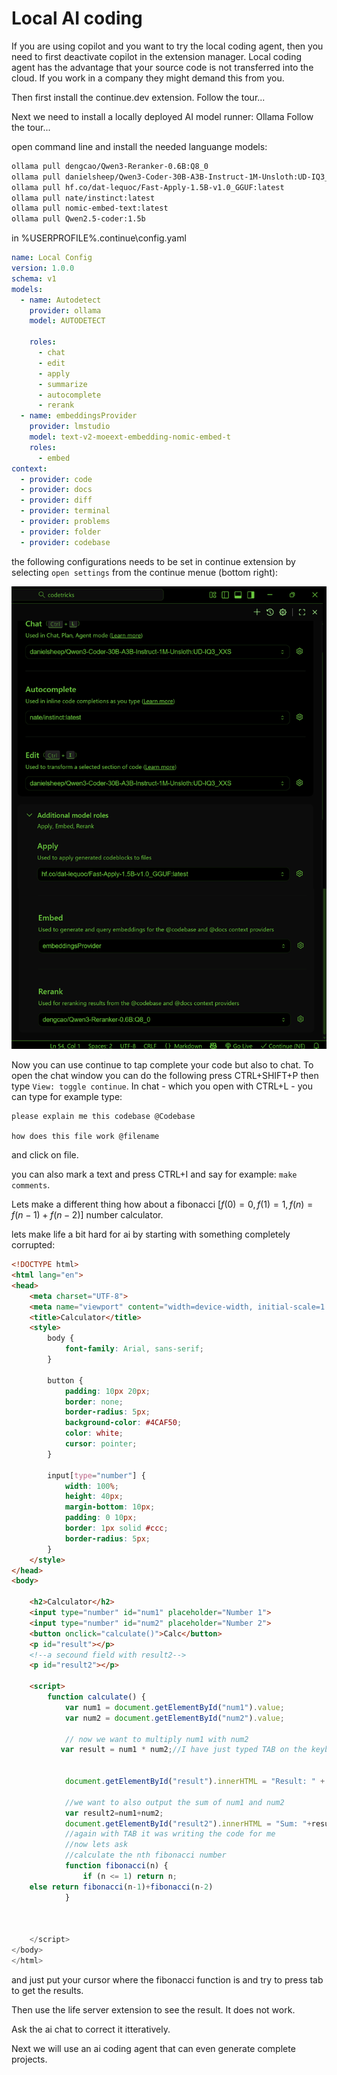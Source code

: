 # Local AI coding

If you are using copilot and you want to try the local coding agent, then you need to first deactivate copilot in the extension manager. Local coding agent has the advantage that your source code is not transferred into the cloud.
If you work in a company they might demand this from you.

Then first install the continue.dev extension. Follow the tour...

Next we need to install a locally deployed AI model runner: Ollama
Follow the tour...

open command line and install the needed languange models:

```bash
ollama pull dengcao/Qwen3-Reranker-0.6B:Q8_0  
ollama pull danielsheep/Qwen3-Coder-30B-A3B-Instruct-1M-Unsloth:UD-IQ3_XXS 
ollama pull hf.co/dat-lequoc/Fast-Apply-1.5B-v1.0_GGUF:latest  
ollama pull nate/instinct:latest  
ollama pull nomic-embed-text:latest  
ollama pull Qwen2.5-coder:1.5b   
```

in %USERPROFILE%\.continue\config.yaml

```yaml
name: Local Config
version: 1.0.0
schema: v1
models:
  - name: Autodetect
    provider: ollama
    model: AUTODETECT

    roles:
      - chat
      - edit
      - apply
      - summarize
      - autocomplete
      - rerank
  - name: embeddingsProvider
    provider: lmstudio
    model: text-v2-moeext-embedding-nomic-embed-t
    roles:
      - embed
context:
  - provider: code
  - provider: docs
  - provider: diff
  - provider: terminal
  - provider: problems
  - provider: folder
  - provider: codebase
```

the following configurations needs to be set in continue extension by selecting ``open settings`` from the continue menue (bottom right):

![](06-local_ai_coding.assets/20251023_220003_image.png)

Now you can use continue to tap complete your code but also to chat.
To open the chat window you can do the following press CTRL+SHIFT+P then type ``View: toggle continue``.
In chat - which you open with CTRL+L -  you can type for example type:

```
please explain me this codebase @Codebase

how does this file work @filename

```

and click on file.

you can also mark a text and press CTRL+I and say for example: ``make comments``.

Lets make a different thing how about a fibonacci [$f(0)=0, f(1)=1,f(n)=f(n-1)+f(n-2)$] number calculator.

lets make life a bit hard for ai by starting with something completely corrupted:
```html
<!DOCTYPE html>
<html lang="en">
<head>
    <meta charset="UTF-8">
    <meta name="viewport" content="width=device-width, initial-scale=1.0">
    <title>Calculator</title>
    <style>
        body {
            font-family: Arial, sans-serif;
        }
        
        button {
            padding: 10px 20px;
            border: none;
            border-radius: 5px;
            background-color: #4CAF50;
            color: white;
            cursor: pointer;
        }
        
        input[type="number"] {
            width: 100%;
            height: 40px;
            margin-bottom: 10px;
            padding: 0 10px;
            border: 1px solid #ccc;
            border-radius: 5px;
        }
    </style>
</head>
<body>

    <h2>Calculator</h2>
    <input type="number" id="num1" placeholder="Number 1">
    <input type="number" id="num2" placeholder="Number 2">
    <button onclick="calculate()">Calc</button>
    <p id="result"></p>
    <!--a secound field with result2-->
    <p id="result2"></p>

    <script>
        function calculate() {
            var num1 = document.getElementById("num1").value;
            var num2 = document.getElementById("num2").value;

            // now we want to multiply num1 with num2
           var result = num1 * num2;//I have just typed TAB on the keyboard
           
            
            document.getElementById("result").innerHTML = "Result: " + result;

            //we want to also output the sum of num1 and num2
            var result2=num1+num2;
            document.getElementById("result2").innerHTML = "Sum: "+result2;
            //again with TAB it was writing the code for me
            //now lets ask
            //calculate the nth fibonacci number
            function fibonacci(n) {
                if (n <= 1) return n;
    else return fibonacci(n-1)+fibonacci(n-2)
            }

                    
    
    </script>
</body>
</html>

```
 and just put your cursor where the fibonacci function is and try to press tab to get the results.

Then use the life server extension to see the result. It does not work.

Ask the ai chat to correct it itteratively.

Next we will use an ai coding agent that can even generate complete projects.